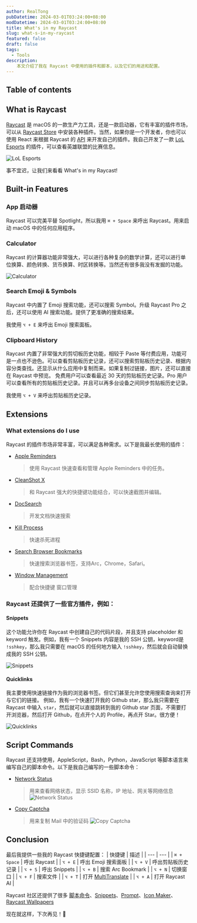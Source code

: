 ```yaml
---
author: RealTong
pubDatetime: 2024-03-01T03:24:00+08:00
modDatetime: 2024-03-01T03:24:00+08:00
title: What's in my Raycast
slug: what-s-in-my-raycast
featured: false
draft: false
tags:
  - Tools
description:
    本文介绍了我在 Raycast 中使用的插件和脚本，以及它们的用途和配置。
---
```


## Table of contents


## What is Raycast
[Raycast](https://www.raycast.com/) 是 macOS 的一款生产力工具，还是一款启动器，它有丰富的插件市场，可以从 [Raycast Store](https://www.raycast.com/store) 中安装各种插件。当然，如果你是一个开发者，你也可以使用 React 来根据 Raycast 的 [API](https://developers.raycast.com/) 来开发自己的插件。我自己开发了一款 [LoL Esports](https://github.com/RealTong/lol-esports-for-raycast) 的插件，可以查看英雄联盟的比赛信息。

![LoL Esports](@assets/images/posts/what-in-my-raycast/lol-esports-demo.png)

事不宜迟，让我们来看看 What's in my Raycast!

## Built-in Features
### App 启动器
Raycast 可以完美平替 Spotlight，所以我用 `⌘ + Space` 来呼出 Raycast。用来启动 macOS 中的任何应用程序。

### Calculator
Raycast 的计算器功能非常强大，可以进行各种复杂的数学计算，还可以进行单位换算、颜色转换、货币换算、时区转换等。当然还有很多我没有发掘的功能。

![Calculator](@assets/images/posts/what-in-my-raycast/raycast-calculator.png)

### Search Emoji & Symbols
Raycast 中内置了 Emoji 搜索功能，还可以搜索 Symbol。升级 Raycast Pro 之后，还可以使用 AI 搜索功能。提供了更准确的搜索结果。

我使用 `⌥ + E` 来呼出 Emoji 搜索面板。

### Clipboard History
Raycast 内置了非常强大的剪切板历史功能，相较于 Paste 等付费应用，功能可是一点也不逊色。可以查看剪贴板历史记录，还可以搜索剪贴板历史记录、根据内容分类查找。还显示从什么应用中复制而来。如果复制过链接，图片，还可以直接在 Raycast 中预览。
免费用户可以查看最近 30 天的剪贴板历史记录。Pro 用户可以查看所有的剪贴板历史记录。并且可以再多台设备之间同步剪贴板历史记录。

我使用 `⌥ + V` 来呼出剪贴板历史记录。


## Extensions
### What extensions do I use
Raycast 的插件市场非常丰富，可以满足各种需求。以下是我最长使用的插件：

- [Apple Reminders](https://www.raycast.com/raycast/apple-reminders)
  > 使用 Raycast 快速查看和管理 Apple Reminders 中的任务。
- [CleanShot X](https://www.raycast.com/Aayush9029/cleanshotx)
  > 和 Raycast 强大的快捷键功能结合，可以快速截图并编辑。
- [DocSearch](https://www.raycast.com/raycast/docsearch)
  > 开发文档快速搜索
- [Kill Process](https://www.raycast.com/rolandleth/kill-process)
  > 快速杀死进程
- [Search Browser Bookmarks]()
  > 快速搜索浏览器书签，支持Arc，Chrome，Safari。
- [Window Management]()
  > 配合快捷键 窗口管理


### Raycast 还提供了一些官方插件，例如：

#### Snippets
这个功能允许你在 Raycast 中创建自己的代码片段，并且支持 placeholder 和 keyword 触发。例如，我有一个 Snippets 内容是我的 SSH 公钥，keyword是 `!sshkey`，那么我只需要在 macOS 的任何地方输入 `!sshkey`，然后就会自动替换成我的 SSH 公钥。

![Snippets](@assets/images/posts/what-in-my-raycast/raycast-snippet.png)

#### Quicklinks
我主要使用快速链接作为我的浏览器书签。但它们甚至允许您使用搜索查询来打开与它们的链接。
例如，我有一个快速打开我的 Github star，那么我只需要在 Raycast 中输入 `star`，然后就可以直接跳转到我的 Github star 页面，不需要打开浏览器，然后打开 Github，在点开个人的 Profile，再点开 Star。很方便！

![Quicklinks](@assets/images/posts/what-in-my-raycast/raycast-quicklinks.png)



## Script Commands
Raycast 还支持使用，AppleScript，Bash，Python，JavaScript 等脚本语言来编写自己的脚本命令。以下是我自己编写的一些脚本命令：

- [Network Status](https://gist.github.com/RealTong/6291ee30dc93d59af52e30610845cdf0)
  > 用来查看网络状态，显示 SSID 名称，IP 地址、网关等网络信息
  > ![Network Status](@assets/images/posts/what-in-my-raycast/raycast-network-status.png)

- [Copy Captcha](https://gist.github.com/RealTong/13eb9eeb7a1f5a703f51083a4b15a358)
  > 用来复制 Mail 中的验证码
  > ![Copy Captcha](@assets/images/posts/what-in-my-raycast/raycast-copy-captcha-mail.png)


## Conclusion 
最后我提供一些我的 Raycast 快捷键配置：
| 快捷键 | 描述 |
| --- | --- |
| `⌘ + Space` | 呼出 Raycast |
| `⌥ + E` | 呼出 Emoji 搜索面板 |
| `⌥ + V` | 呼出剪贴板历史记录 |
| `⌥ + S` | 呼出 Snippets |
| `⌥ + B` | 搜索 Arc Bookmark |
| `⌥ + N` | 切换窗口 |
| `⌥ + F` | 搜索文件 |
| `⌥ + T` | 打开 [MultiTranslate](https://github.com/antfu/raycast-multi-translate) |
| `⌥ + A` | 打开 Raycast AI |


Raycast 社区还提供了很多 [脚本命令](https://github.com/raycast/script-commands/tree/master/commands#apps)、[Snippets](https://snippets.ray.so/symbols)、[Prompt](https://prompts.ray.so/code)、[Icon Maker](https://icon.ray.so/)、[Raycast Wallpapers](https://www.raycast.com/wallpapers)

现在就这样，下次再见！👋